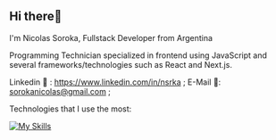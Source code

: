 ## Hi there👋  

I'm Nicolas Soroka, Fullstack Developer from Argentina
  
Programming Technician specialized in frontend using JavaScript and several frameworks/technologies such as React and Next.js.
    
Linkedin 🔗 : https://www.linkedin.com/in/nsrka ; 
E-Mail 📧: sorokanicolas@gmail.com ;
  
Technologies that I use the most: 
 
[![My Skills](https://skillicons.dev/icons?i=js,html,css,react,nodejs,express,mongodb,next,typescript,redux,sass)](https://skillicons.dev)
